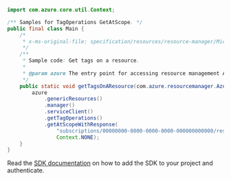```java
import com.azure.core.util.Context;

/** Samples for TagOperations GetAtScope. */
public final class Main {
    /*
     * x-ms-original-file: specification/resources/resource-manager/Microsoft.Resources/stable/2021-01-01/examples/GetTagsResource.json
     */
    /**
     * Sample code: Get tags on a resource.
     *
     * @param azure The entry point for accessing resource management APIs in Azure.
     */
    public static void getTagsOnAResource(com.azure.resourcemanager.AzureResourceManager azure) {
        azure
            .genericResources()
            .manager()
            .serviceClient()
            .getTagOperations()
            .getAtScopeWithResponse(
                "subscriptions/00000000-0000-0000-0000-000000000000/resourcegroups/my-resource-group/providers/myPRNameSpace/VM/myVm",
                Context.NONE);
    }
}
```

Read the [SDK documentation](https://github.com/Azure/azure-sdk-for-java/blob/azure-resourcemanager_2.15.0/sdk/resourcemanager/azure-resourcemanager/README.md) on how to add the SDK to your project and authenticate.
